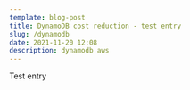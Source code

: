 ```yaml
---
template: blog-post
title: DynamoDB cost reduction - test entry
slug: /dynamodb
date: 2021-11-20 12:08
description: dynamodb aws
---
```

Test entry
